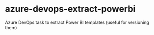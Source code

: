 # azure-devops-extract-powerbi
Azure DevOps task to extract Power BI templates (useful for versioning them)
